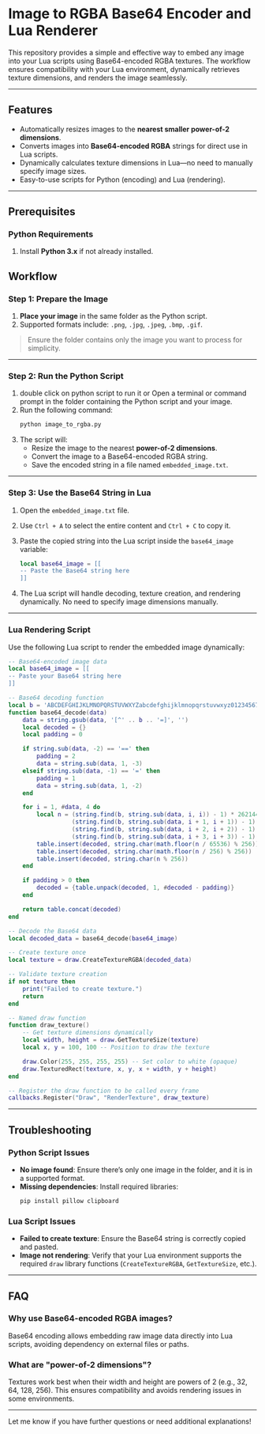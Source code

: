 # Image to RGBA Base64 Encoder and Lua Renderer

This repository provides a simple and effective way to embed any image into your Lua scripts using Base64-encoded RGBA textures. The workflow ensures compatibility with your Lua environment, dynamically retrieves texture dimensions, and renders the image seamlessly.

---

## Features

- Automatically resizes images to the **nearest smaller power-of-2 dimensions**.
- Converts images into **Base64-encoded RGBA** strings for direct use in Lua scripts.
- Dynamically calculates texture dimensions in Lua—no need to manually specify image sizes.
- Easy-to-use scripts for Python (encoding) and Lua (rendering).

---

## Prerequisites

### Python Requirements
1. Install **Python 3.x** if not already installed.

## Workflow

### Step 1: Prepare the Image
1. **Place your image** in the same folder as the Python script.
2. Supported formats include: `.png`, `.jpg`, `.jpeg`, `.bmp`, `.gif`.

> Ensure the folder contains only the image you want to process for simplicity.

---

### Step 2: Run the Python Script
1. double click on python script to run it or Open a terminal or command prompt in the folder containing the Python script and your image.
2. Run the following command:
   ```bash
   python image_to_rgba.py
   ```
3. The script will:
   - Resize the image to the nearest **power-of-2 dimensions**.
   - Convert the image to a Base64-encoded RGBA string.
   - Save the encoded string in a file named `embedded_image.txt`.

---

### Step 3: Use the Base64 String in Lua
1. Open the `embedded_image.txt` file.
2. Use `Ctrl + A` to select the entire content and `Ctrl + C` to copy it.
3. Paste the copied string into the Lua script inside the `base64_image` variable:
   ```lua
   local base64_image = [[
   -- Paste the Base64 string here
   ]]
   ```

4. The Lua script will handle decoding, texture creation, and rendering dynamically. No need to specify image dimensions manually.

---

### Lua Rendering Script

Use the following Lua script to render the embedded image dynamically:

```lua
-- Base64-encoded image data
local base64_image = [[
-- Paste your Base64 string here
]]

-- Base64 decoding function
local b = 'ABCDEFGHIJKLMNOPQRSTUVWXYZabcdefghijklmnopqrstuvwxyz0123456789+/'
function base64_decode(data)
    data = string.gsub(data, '[^' .. b .. '=]', '')
    local decoded = {}
    local padding = 0

    if string.sub(data, -2) == '==' then
        padding = 2
        data = string.sub(data, 1, -3)
    elseif string.sub(data, -1) == '=' then
        padding = 1
        data = string.sub(data, 1, -2)
    end

    for i = 1, #data, 4 do
        local n = (string.find(b, string.sub(data, i, i)) - 1) * 262144 +
                  (string.find(b, string.sub(data, i + 1, i + 1)) - 1) * 4096 +
                  (string.find(b, string.sub(data, i + 2, i + 2)) - 1) * 64 +
                  (string.find(b, string.sub(data, i + 3, i + 3)) - 1)
        table.insert(decoded, string.char(math.floor(n / 65536) % 256))
        table.insert(decoded, string.char(math.floor(n / 256) % 256))
        table.insert(decoded, string.char(n % 256))
    end

    if padding > 0 then
        decoded = {table.unpack(decoded, 1, #decoded - padding)}
    end

    return table.concat(decoded)
end

-- Decode the Base64 data
local decoded_data = base64_decode(base64_image)

-- Create texture once
local texture = draw.CreateTextureRGBA(decoded_data)

-- Validate texture creation
if not texture then
    print("Failed to create texture.")
    return
end

-- Named draw function
function draw_texture()
    -- Get texture dimensions dynamically
    local width, height = draw.GetTextureSize(texture)
    local x, y = 100, 100 -- Position to draw the texture

    draw.Color(255, 255, 255, 255) -- Set color to white (opaque)
    draw.TexturedRect(texture, x, y, x + width, y + height)
end

-- Register the draw function to be called every frame
callbacks.Register("Draw", "RenderTexture", draw_texture)
```

---

## Troubleshooting

### Python Script Issues
- **No image found**: Ensure there’s only one image in the folder, and it is in a supported format.
- **Missing dependencies**: Install required libraries:
  ```bash
  pip install pillow clipboard
  ```

### Lua Script Issues
- **Failed to create texture**: Ensure the Base64 string is correctly copied and pasted.
- **Image not rendering**: Verify that your Lua environment supports the required `draw` library functions (`CreateTextureRGBA`, `GetTextureSize`, etc.).

---

## FAQ

### Why use Base64-encoded RGBA images?
Base64 encoding allows embedding raw image data directly into Lua scripts, avoiding dependency on external files or paths.

### What are "power-of-2 dimensions"?
Textures work best when their width and height are powers of 2 (e.g., 32, 64, 128, 256). This ensures compatibility and avoids rendering issues in some environments.

---

Let me know if you have further questions or need additional explanations!
